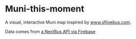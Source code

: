 Muni-this-moment
================

A visual, interactive Muni map inspired by www.sflivebus.com. 

Data comes from <a href='https://publicdata-transit.firebaseio.com/sf-muni/data'>a NextBus API via Firebase</a>
